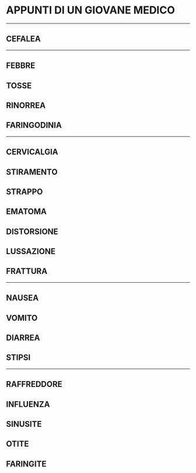 # APPUNTI DI UN GIOVANE MEDICO

- - -

## CEFALEA

---

## FEBBRE

## TOSSE

## RINORREA

## FARINGODINIA

---

## CERVICALGIA

## STIRAMENTO

## STRAPPO

## EMATOMA

## DISTORSIONE

## LUSSAZIONE

## FRATTURA

---

## NAUSEA

## VOMITO

## DIARREA

## STIPSI

---

## RAFFREDDORE

## INFLUENZA

## SINUSITE

## OTITE

## FARINGITE


